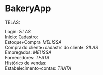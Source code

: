 # BakeryApp

TELAS:

Login: *SILAS* <br>
Início:
Cadastro:     <br>
Estoque+Compra: *MELISSA* <br>
Compra do cliente+cadastro do cliente: *SILAS*    <br>
Empregados: *MELISSA*  <br>
Fornecedores: *THATA*   <br>
Histórico de vendas:    <br>
Estabelecimento+contas:  *THATA*   <br>
